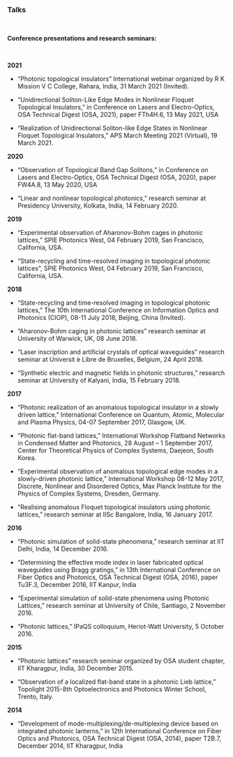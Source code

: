 ### Talks

<br/>

**Conference presentations and research seminars:**

<br/>

**2021** <br/>
- “Photonic topological insulators” International webinar organized by R K Mission V C College, Rahara, India, 31 March 2021 (Invited). 

- “Unidirectional Soliton-Like Edge Modes in Nonlinear Floquet Topological Insulators,” in Conference on Lasers and Electro-Optics, OSA Technical Digest (OSA, 2021), paper FTh4H.6, 13 May 2021, USA 

- “Realization of Unidirectional Soliton-like Edge States in Nonlinear Floquet Topological Insulators,” APS March Meeting 2021 (Virtual), 19 March 2021. 

**2020** <br/>
- “Observation of Topological Band Gap Solitons,” in Conference on Lasers and Electro-Optics, OSA Technical Digest (OSA, 2020), paper FW4A.8, 13 May 2020, USA 

- “Linear and nonlinear topological photonics,” research seminar at Presidency University, Kolkata, India, 14 February 2020. 

**2019** <br/>
- “Experimental observation of Aharonov-Bohm cages in photonic lattices,” SPIE Photonics West, 04 February 2019, San Francisco, California, USA. 

- “State-recycling and time-resolved imaging in topological photonic lattices”, SPIE Photonics West, 04 February 2019, San Francisco, California, USA. 

**2018** <br/>
- “State-recycling and time-resolved imaging in topological photonic lattices,” The 10th International Conference on Information Optics and Photonics (CIOP), 08-11 July 2018, Beijing, China (Invited). 

- “Aharonov-Bohm caging in photonic lattices” research seminar at University of Warwick, UK, 08 June 2018. 

- “Laser inscription and artificial crystals of optical waveguides” research seminar at Universit ́e Libre de Bruxelles, Belgium, 24 April 2018. 

- “Synthetic electric and magnetic fields in photonic structures,” research seminar at University of Kalyani, India, 15 February 2018.

**2017** <br/>
- “Photonic realization of an anomalous topological insulator in a slowly driven lattice,” International Conference on Quantum, Atomic, Molecular and Plasma Physics, 04-07 September 2017, Glasgow, UK. 

- “Photonic flat-band lattices,” International Workshop Flatband Networks in Condensed Matter and Photonics, 28 August – 1 September 2017, Center for Theoretical Physics of Complex Systems, Daejeon, South Korea. 

- “Experimental observation of anomalous topological edge modes in a slowly-driven photonic lattice,” International Workshop 08-12 May 2017, Discrete, Nonlinear and Disordered Optics, Max Planck Institute for the Physics of Complex Systems, Dresden, Germany. 

- “Realising anomalous Floquet topological insulators using photonic lattices,” research seminar at IISc Bangalore, India, 16 January 2017. 

**2016** <br/>
- “Photonic simulation of solid-state phenomena,” research seminar at IIT Delhi, India, 14 December 2016. 

- “Determining the effective mode index in laser fabricated optical waveguides using Bragg gratings,” in 13th International Conference on Fiber Optics and Photonics, OSA Technical Digest (OSA, 2016), paper Tu3F.3, December 2016, IIT Kanpur, India 

- “Experimental simulation of solid-state phenomena using Photonic Lattices,” research seminar at University of Chile, Santiago, 2 November 2016. 

- “Photonic lattices,” IPaQS colloquium, Heriot-Watt University, 5 October 2016. 

**2015** <br/>
- “Photonic lattices” research seminar organized by OSA student chapter, IIT Kharagpur, India, 30 December 2015. 

- “Observation of a localized flat-band state in a photonic Lieb lattice,” Topolight 2015-8th Optoelectronics and Photonics Winter School, Trento, Italy. 

**2014** <br/>
- “Development of mode-multiplexing/de-multiplexing device based on integrated photonic lanterns,” in 12th International Conference on Fiber Optics and Photonics, OSA Technical Digest (OSA, 2014), paper T2B.7, December 2014, IIT Kharagpur, India 
